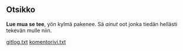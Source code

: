 ## Otsikko ##

**Lue mua se tee**, yön kylmä pakenee.
Sä *ainut* oot jonka tiedän hellästi tekevän mulle niin.

[gitlog.txt](https://github.com/armijuha/ot-harjoitustyo/blob/master/laskarit/viikko1/gitlog.txt)
[komentorivi.txt](https://github.com/armijuha/ot-harjoitustyo/blob/master/laskarit/viikko1/komentorivi.txt)
